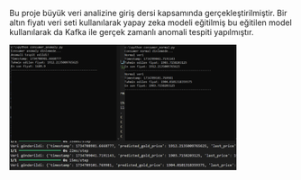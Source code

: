 Bu proje büyük veri analizine giriş dersi kapsamında gerçekleştirilmiştir. Bir altın fiyatı veri seti kullanılarak yapay zeka modeli eğitilmiş bu eğitilen model kullanılarak da Kafka ile gerçek zamanlı anomali tespiti yapılmıştır.

<img src="producer_consumer.png" alt="Resim 1" style="width: 80%;">
